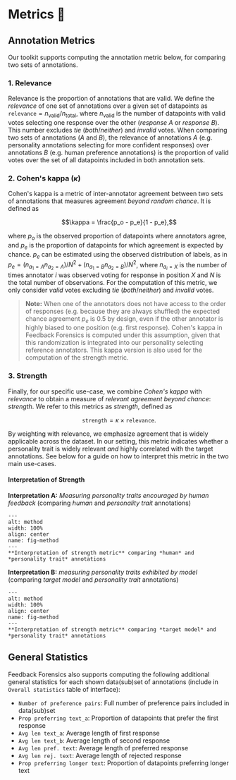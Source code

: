 # Metrics 📐

## Annotation Metrics

Our toolkit supports computing the annotation metric below, for comparing two sets of annotations.

### 1. Relevance

Relevance is the proportion of annotations that are valid. We define the *relevance* of one set of annotations over a given set of datapoints as $\texttt{relevance} = n_{\text{valid}}/ n_{\text{total}}$, where $n_{\text{valid}}$ is the number of datapoints with valid votes selecting one response over the other (*response A* or *response B*). This number excludes *tie* (*both*/*neither*) and *invalid* votes. When comparing two sets of annotations ($A$ and $B$), the relevance of annotations $A$ (e.g. personality annotations selecting for more confident responses) over annotations $B$ (e.g. human preference annotations) is the proportion of valid votes over the set of all datapoints included in both annotation sets.

### 2. Cohen's kappa ($\kappa$)

Cohen's kappa is a metric of inter-annotator agreement between two sets of annotations that measures agreement *beyond random chance*. It is defined as

$$\kappa = \frac{p_o - p_e}{1 - p_e},$$

where $p_o$ is the observed proportion of datapoints where annotators agree, and $p_e$ is the proportion of datapoints for which agreement is expected by chance. $p_e$ can be estimated using the observed distribution of labels, as in $p_e=(n_{a_1=A}n_{a_2=A})/N^2 + (n_{a_1=B}n_{a_2=B})/N^2$, where $n_{a_i = X}$ is the number of times annotator $i$ was observed voting for response in position $X$ and $N$ is the total number of observations. For the computation of this metric, we only consider *valid* votes excluding *tie* (*both*/*neither*) and *invalid* votes.

> **Note:** When one of the annotators does not have access to the order of responses (e.g. because they are always shuffled) the expected chance agreement $p_e$ is $0.5$ by design, even if the other annotator is highly biased to one position (e.g. first response). Cohen's kappa in Feedback Forensics is computed under this assumption, given that this randomization is integrated into our personality selecting reference annotators. This kappa version is also used for the computation of the strength metric.

### 3. Strength

Finally, for our specific use-case, we combine *Cohen's kappa* with *relevance* to obtain a measure of *relevant agreement beyond chance*: *strength*. We refer to this metrics as *strength*, defined as

$$\texttt{strength} = \kappa \times \texttt{relevance}.$$

By weighting with relevance, we emphasize agreement that is widely applicable across the dataset. In our setting, this metric indicates whether a personality trait is widely relevant *and* highly correlated with the target annotations. See below for a guide on how to interpret this metric in the two main use-cases.


#### Interpretation of Strength

**Interpretation A:** *Measuring personality traits encouraged by human feedback* (comparing *human* and *personality trait* annotations)
```{figure}  ../img/metrics_strength_interp_casea.png
---
alt: method
width: 100%
align: center
name: fig-method
---
**Interpretation of strength metric** comparing *human* and *personality trait* annotations
```

**Interpretation B:** *measuring personality traits exhibited by model* (comparing *target model* and *personality trait* annotations)
```{figure}  ../img/metrics_strength_interp_caseb.png
---
alt: method
width: 100%
align: center
name: fig-method
---
**Interpretation of strength metric** comparing *target model* and *personality trait* annotations
```

## General Statistics

Feedback Forensics also supports computing the following additional general statistics for each shown data(sub)set of annotations (include in `Overall statistics` table of interface):

- `Number of preference pairs`: Full number of preference pairs included in data(sub)set
- `Prop preferring text_a`: Proportion of datapoints that prefer the first response
- `Avg len text_a`: Average length of first response
- `Avg len text_b`: Average length of second response
- `Avg len pref. text`: Average length of preferred response
- `Avg len rej. text`: Average length of rejected response
- `Prop preferring longer text`: Proportion of datapoints preferring longer text